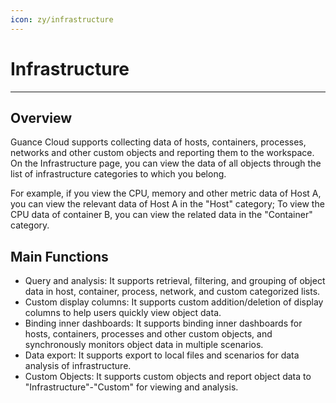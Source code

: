 ```yaml
---
icon: zy/infrastructure
---
```

# Infrastructure
---

## Overview

Guance Cloud supports collecting data of hosts, containers, processes, networks and other custom objects and reporting them to the workspace. On the Infrastructure page, you can view the data of all objects through the list of infrastructure categories to which you belong.

For example, if you view the CPU, memory and other metric data of Host A, you can view the relevant data of Host A in the "Host" category; To view the CPU data of container B, you can view the related data in the "Container" category.

## Main Functions

- Query and analysis: It supports retrieval, filtering, and grouping of object data in host, container, process, network, and custom categorized lists.
- Custom display columns: It supports custom addition/deletion of display columns to help users quickly view object data.
- Binding inner dashboards: It supports binding inner dashboards for hosts, containers, processes and other custom objects, and synchronously monitors object data in multiple scenarios.
- Data export: It supports export to local files and scenarios for data analysis of infrastructure.
- Custom Objects: It supports custom objects and report object data to "Infrastructure"-"Custom" for viewing and analysis.
